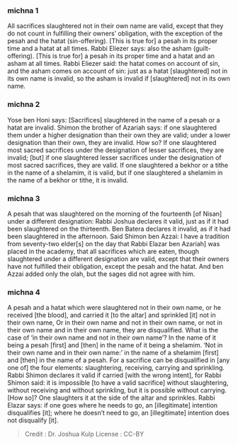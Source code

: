 
### michna 1
All sacrifices slaughtered not in their own name are valid, except that they do not count in fulfilling their owners’ obligation, with the exception of the pesah and the hatat (sin-offering). [This is true for] a pesah in its proper time and a hatat at all times. Rabbi Eliezer says: also the asham (guilt-offering). [This is true for] a pesah in its proper time and a hatat and an asham at all times. Rabbi Eliezer said: the hatat comes on account of sin, and the asham comes on account of sin: just as a hatat [slaughtered] not in its own name is invalid, so the asham is invalid if [slaughtered] not in its own name.

### michna 2
Yose ben Honi says: [Sacrifices] slaughtered in the name of a pesah or a hatat are invalid. Shimon the brother of Azariah says: if one slaughtered them under a higher designation than their own they are valid; under a lower designation than their own, they are invalid. How so? If one slaughtered most sacred sacrifices under the designation of lesser sacrifices, they are invalid; [but] if one slaughtered lesser sacrifices under the designation of most sacred sacrifices, they are valid. If one slaughtered a bekhor or a tithe in the name of a shelamim, it is valid, but if one slaughtered a shelamim in the name of a bekhor or tithe, it is invalid.

### michna 3
A pesah that was slaughtered on the morning of the fourteenth [of Nisan] under a different designation: Rabbi Joshua declares it valid, just as if it had been slaughtered on the thirteenth. Ben Batera declares it invalid, as if it had been slaughtered in the afternoon. Said Shimon ben Azzai: I have a tradition from seventy-two elder[s] on the day that Rabbi Elazar ben Azariah] was placed in the academy, that all sacrifices which are eaten, though slaughtered under a different designation are valid, except that their owners have not fulfilled their obligation, except the pesah and the hatat. And ben Azzai added only the olah, but the sages did not agree with him.

### michna 4
A pesah and a hatat which were slaughtered not in their own name, or he received [the blood], and carried it [to the altar] and sprinkled [it] not in their own name, Or in their own name and not in their own name, or not in their own name and in their own name, they are disqualified. What is the case of ‘in their own name and not in their own name’? In the name of it being a pesah [first] and [then] in the name of it being a shelamim. ‘Not in their own name and in their own name:’ in the name of a shelamim [first] and [then] in the name of a pesah. For a sacrifice can be disqualified in [any one of] the four elements: slaughtering, receiving, carrying and sprinkling. Rabbi Shimon declares it valid if carried [with the wrong intent], for Rabbi Shimon said: it is impossible [to have a valid sacrifice] without slaughtering, without receiving and without sprinkling, but it is possible without carrying. [How so]? One slaughters it at the side of the altar and sprinkles. Rabbi Elazar says: if one goes where he needs to go, an [illegitimate] intention disqualifies [it]; where he doesn’t need to go, an [illegitimate] intention does not disqualify [it].

>Credit : Dr. Joshua Kulp
>License : CC-BY